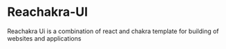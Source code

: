 # Reachakra-UI
Reachakra Ui is a combination of react and chakra template for building of websites and applications
